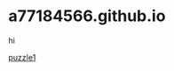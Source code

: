 # a77184566.github.io

hi

<!-- [puzzle0](puzzle0/puzzle0.html) -->
[puzzle1](puzzle1/puzzle1.html)

